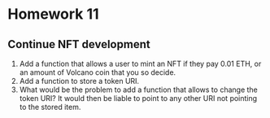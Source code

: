 # Homework 11

## Continue NFT development

1. Add a function that allows a user to mint an NFT if they pay 0.01 ETH, or an
amount of Volcano coin that you so decide.
2. Add a function to store a token URI.
3. What would be the problem to add a function that allows to change the token 
URI?
It would then be liable to point to any other URI not pointing to the stored item.